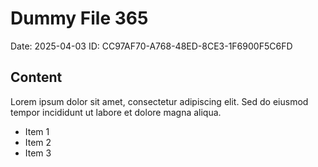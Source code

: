 # Dummy File 365

Date: 2025-04-03
ID: CC97AF70-A768-48ED-8CE3-1F6900F5C6FD

## Content

Lorem ipsum dolor sit amet, consectetur adipiscing elit.
Sed do eiusmod tempor incididunt ut labore et dolore magna aliqua.

* Item 1
* Item 2
* Item 3
